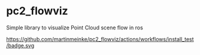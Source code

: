 # pc2_flowviz
Simple library to visualize Point Cloud scene flow in ros

https://github.com/martinmeinke/pc2_flowviz/actions/workflows/install_test/badge.svg
